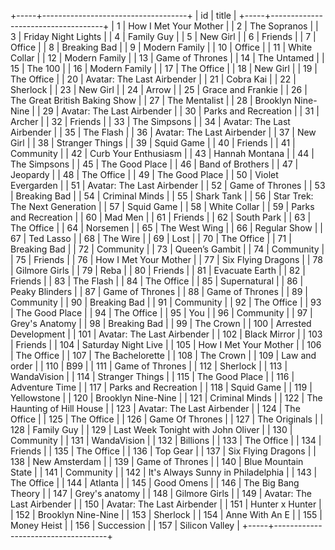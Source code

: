 +-----+------------------------------------+
| id  |               title                |
+-----+------------------------------------+
| 1   | How I Met Your Mother              |
| 2   | The Sopranos                       |
| 3   | Friday Night Lights                |
| 4   | Family Guy                         |
| 5   | New Girl                           |
| 6   | Friends                            |
| 7   | Office                             |
| 8   | Breaking Bad                       |
| 9   | Modern Family                      |
| 10  | Office                             |
| 11  | White Collar                       |
| 12  | Modern Family                      |
| 13  | Game of Thrones                    |
| 14  | The Untamed                        |
| 15  | The 100                            |
| 16  | Modern Family                      |
| 17  | The Office                         |
| 18  | New Girl                           |
| 19  | The Office                         |
| 20  | Avatar: The Last Airbender         |
| 21  | Cobra Kai                          |
| 22  | Sherlock                           |
| 23  | New Girl                           |
| 24  | Arrow                              |
| 25  | Grace and Frankie                  |
| 26  | The Great British Baking Show      |
| 27  | The Mentalist                      |
| 28  | Brooklyn Nine-Nine                 |
| 29  | Avatar: The Last Airbender         |
| 30  | Parks and Recreation               |
| 31  | Archer                             |
| 32  | Friends                            |
| 33  | The Simpsons                       |
| 34  | Avatar: The Last Airbender         |
| 35  | The Flash                          |
| 36  | Avatar: The Last Airbender         |
| 37  | New Girl                           |
| 38  | Stranger Things                    |
| 39  | Squid Game                         |
| 40  | Friends                            |
| 41  | Community                          |
| 42  | Curb Your Enthusiasm               |
| 43  | Hannah Montana                     |
| 44  | The Simpsons                       |
| 45  | The Good Place                     |
| 46  | Band of Brothers                   |
| 47  | Jeopardy                           |
| 48  | The Office                         |
| 49  | The Good Place                     |
| 50  | Violet Evergarden                  |
| 51  | Avatar: The Last Airbender         |
| 52  | Game of Thrones                    |
| 53  | Breaking Bad                       |
| 54  | Criminal Minds                     |
| 55  | Shark Tank                         |
| 56  | Star Trek: The Next Generation     |
| 57  | Squid Game                         |
| 58  | White Collar                       |
| 59  | Parks and Recreation               |
| 60  | Mad Men                            |
| 61  | Friends                            |
| 62  | South Park                         |
| 63  | The Office                         |
| 64  | Norsemen                           |
| 65  | The West Wing                      |
| 66  | Regular Show                       |
| 67  | Ted Lasso                          |
| 68  | The Wire                           |
| 69  | Lost                               |
| 70  | The Office                         |
| 71  | Breaking Bad                       |
| 72  | Community                          |
| 73  | Queen’s Gambit                     |
| 74  | Community                          |
| 75  | Friends                            |
| 76  | How I Met Your Mother              |
| 77  | Six Flying Dragons                 |
| 78  | Gilmore Girls                      |
| 79  | Reba                               |
| 80  | Friends                            |
| 81  | Evacuate Earth                     |
| 82  | Friends                            |
| 83  | The Flash                          |
| 84  | The Office                         |
| 85  | Supernatural                       |
| 86  | Peaky Blinders                     |
| 87  | Game of Thrones                    |
| 88  | Game of Thrones                    |
| 89  | Community                          |
| 90  | Breaking Bad                       |
| 91  | Community                          |
| 92  | The Office                         |
| 93  | The Good Place                     |
| 94  | The Office                         |
| 95  | You                                |
| 96  | Community                          |
| 97  | Grey's Anatomy                     |
| 98  | Breaking Bad                       |
| 99  | The Crown                          |
| 100 | Arrested Development               |
| 101 | Avatar: The Last Airbender         |
| 102 | Black Mirror                       |
| 103 | Friends                            |
| 104 | Saturday Night Live                |
| 105 | How I Met Your Mother              |
| 106 | The Office                         |
| 107 | The Bachelorette                   |
| 108 | The Crown                          |
| 109 | Law and order                      |
| 110 | B99                                |
| 111 | Game of Thrones                    |
| 112 | Sherlock                           |
| 113 | WandaVision                        |
| 114 | Stranger Things                    |
| 115 | The Good Place                     |
| 116 | Adventure Time                     |
| 117 | Parks and Recreation               |
| 118 | Squid Game                         |
| 119 | Yellowstone                        |
| 120 | Brooklyn Nine-Nine                 |
| 121 | Criminal Minds                     |
| 122 | The Haunting of Hill House         |
| 123 | Avatar: The Last Airbender         |
| 124 | The Office                         |
| 125 | The Office                         |
| 126 | Game Of Thrones                    |
| 127 | The Originals                      |
| 128 | Family Guy                         |
| 129 | Last Week Tonight with John Oliver |
| 130 | Community                          |
| 131 | WandaVision                        |
| 132 | Billions                           |
| 133 | The Office                         |
| 134 | Friends                            |
| 135 | The Office                         |
| 136 | Top Gear                           |
| 137 | Six Flying Dragons                 |
| 138 | New Amsterdam                      |
| 139 | Game of Thrones                    |
| 140 | Blue Mountain State                |
| 141 | Community                          |
| 142 | It's Always Sunny in Philadelphia  |
| 143 | The Office                         |
| 144 | Atlanta                            |
| 145 | Good Omens                         |
| 146 | The Big Bang Theory                |
| 147 | Grey's anatomy                     |
| 148 | Gilmore Girls                      |
| 149 | Avatar: The Last Airbender         |
| 150 | Avatar: The Last Airbender         |
| 151 | Hunter x Hunter                    |
| 152 | Brooklyn Nine-Nine                 |
| 153 | Sherlock                           |
| 154 | Anne With An E                     |
| 155 | Money Heist                        |
| 156 | Succession                         |
| 157 | Silicon Valley                     |
+-----+------------------------------------+